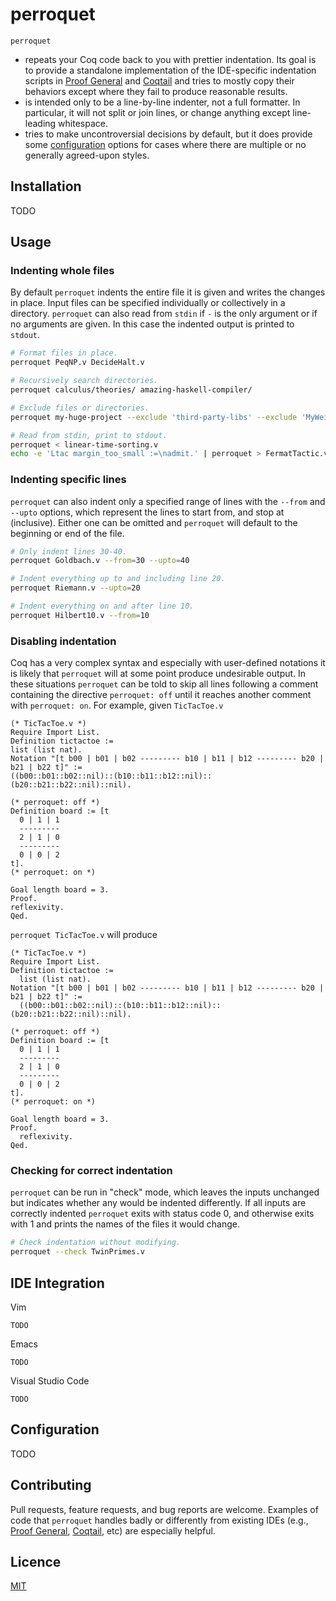 # perroquet

`perroquet`
- repeats your Coq code back to you with prettier indentation.
  Its goal is to provide a standalone implementation of the IDE-specific
  indentation scripts in [Proof General] and [Coqtail] and tries to mostly copy
  their behaviors except where they fail to produce reasonable results.
- is intended only to be a line-by-line indenter, not a full formatter.
  In particular, it will not split or join lines, or change anything except
  line-leading whitespace.
- tries to make uncontroversial decisions by default, but it does provide some
  [configuration](#configuration) options for cases where there are multiple or
  no generally agreed-upon styles.

## Installation

TODO

## Usage

### Indenting whole files

By default `perroquet` indents the entire file it is given and writes the
changes in place.
Input files can be specified individually or collectively in a directory.
`perroquet` can also read from `stdin` if `-` is the only argument or if no
arguments are given.
In this case the indented output is printed to `stdout`.

```sh
# Format files in place.
perroquet PeqNP.v DecideHalt.v

# Recursively search directories.
perroquet calculus/theories/ amazing-haskell-compiler/

# Exclude files or directories.
perroquet my-huge-project --exclude 'third-party-libs' --exclude 'MyWeirdDSL.v'

# Read from stdin, print to stdout.
perroquet < linear-time-sorting.v
echo -e 'Ltac margin_too_small :=\nadmit.' | perroquet > FermatTactic.v
```

### Indenting specific lines

`perroquet` can also indent only a specified range of lines with the `--from`
and `--upto` options, which represent the lines to start from, and stop at (inclusive).
Either one can be omitted and `perroquet` will default to the beginning or end
of the file.

```sh
# Only indent lines 30-40.
perroquet Goldbach.v --from=30 --upto=40

# Indent everything up to and including line 20.
perroquet Riemann.v --upto=20

# Indent everything on and after line 10.
perroquet Hilbert10.v --from=10
```

### Disabling indentation

Coq has a very complex syntax and especially with user-defined notations it is
likely that `perroquet` will at some point produce undesirable output.
In these situations `perroquet` can be told to skip all lines following a
comment containing the directive `perroquet: off` until it reaches another
comment with `perroquet: on`.
For example, given `TicTacToe.v`

```coq
(* TicTacToe.v *)
Require Import List.
Definition tictactoe :=
list (list nat).
Notation "[t b00 | b01 | b02 --------- b10 | b11 | b12 --------- b20 | b21 | b22 t]" :=
((b00::b01::b02::nil)::(b10::b11::b12::nil)::(b20::b21::b22::nil)::nil).

(* perroquet: off *)
Definition board := [t
  0 | 1 | 1
  ---------
  2 | 1 | 0
  ---------
  0 | 0 | 2
t].
(* perroquet: on *)

Goal length board = 3.
Proof.
reflexivity.
Qed.
```

`perroquet TicTacToe.v` will produce

```coq
(* TicTacToe.v *)
Require Import List.
Definition tictactoe :=
  list (list nat).
Notation "[t b00 | b01 | b02 --------- b10 | b11 | b12 --------- b20 | b21 | b22 t]" :=
  ((b00::b01::b02::nil)::(b10::b11::b12::nil)::(b20::b21::b22::nil)::nil).

(* perroquet: off *)
Definition board := [t
  0 | 1 | 1
  ---------
  2 | 1 | 0
  ---------
  0 | 0 | 2
t].
(* perroquet: on *)

Goal length board = 3.
Proof.
  reflexivity.
Qed.
```

### Checking for correct indentation

`perroquet` can be run in "check" mode, which leaves the inputs unchanged but
indicates whether any would be indented differently.
If all inputs are correctly indented `perroquet` exits with status code 0, and
otherwise exits with 1 and prints the names of the files it would change.

```sh
# Check indentation without modifying.
perroquet --check TwinPrimes.v
```

## IDE Integration

Vim
```
TODO
```

Emacs
```
TODO
```

Visual Studio Code
```
TODO
```

## Configuration

TODO

## Contributing

Pull requests, feature requests, and bug reports are welcome.
Examples of code that `perroquet` handles badly or differently from existing
IDEs (e.g., [Proof General], [Coqtail], etc) are especially helpful.

## Licence

[MIT](https://choosealicense.com/licenses/mit/)

[Proof General]: https://github.com/ProofGeneral/PG
[Coqtail]: https://github.com/whonore/Coqtail
